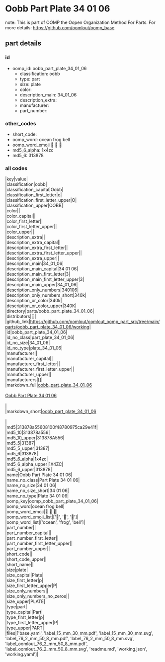 # Oobb Part Plate 34 01 06  

note: This is part of OOMP the Oopen Organization Method For Parts. For more details: https://github.com/oomlout/oomp_base

##  part details





### id
* oomp_id: oobb_part_plate_34_01_06
  * classification: oobb
  * type: part
  * size: plate
  * color: 
  * description_main: 34_01_06
  * description_extra: 
  * manufacturer: 
  * part_number: 

### other_codes
* short_code: 
* oomp_word: ocean frog bell
* oomp_word_emoji :ocean: :frog: :bell:
* md5_6_alpha: 1x4zc
* md5_6: 313878

### all codes 
|key|value|  
|classification|oobb|  
|classification_capital|Oobb|  
|classification_first_letter|o|  
|classification_first_letter_upper|O|  
|classification_upper|OOBB|  
|color||  
|color_capital||  
|color_first_letter||  
|color_first_letter_upper||  
|color_upper||  
|description_extra||  
|description_extra_capital||  
|description_extra_first_letter||  
|description_extra_first_letter_upper||  
|description_extra_upper||  
|description_main|34_01_06|  
|description_main_capital|34 01 06|  
|description_main_first_letter|3|  
|description_main_first_letter_upper|3|  
|description_main_upper|34_01_06|  
|description_only_numbers|340106|  
|description_only_numbers_short|340k|  
|description_or_color|340k|  
|description_or_color_upper|340K|  
|directory|parts/oobb_part_plate_34_01_06|  
|distributors|[]|  
|github_link|https://github.com/oomlout/oomlout_oomp_part_src/tree/main/parts/oobb_part_plate_34_01_06/working|  
|id|oobb_part_plate_34_01_06|  
|id_no_class|part_plate_34_01_06|  
|id_no_size|34_01_06|  
|id_no_type|plate_34_01_06|  
|manufacturer||  
|manufacturer_capital||  
|manufacturer_first_letter||  
|manufacturer_first_letter_upper||  
|manufacturer_upper||  
|manufacturers|[]|  
|markdown_full|[oobb_part_plate_34_01_06](https://github.com/oomlout/oomlout_oomp_part_src/tree/main/parts/oobb_part_plate_34_01_06/working)<br>[](https://github.com/oomlout/oomlout_oomp_part_src/tree/main/parts/oobb_part_plate_34_01_06/working)<br>[Oobb Part Plate 34 01 06](https://github.com/oomlout/oomlout_oomp_part_src/tree/main/parts/oobb_part_plate_34_01_06/working)<br><br>|  
|markdown_short|[oobb_part_plate_34_01_06](https://github.com/oomlout/oomlout_oomp_part_src/tree/main/parts/oobb_part_plate_34_01_06/working)<br><br>|  
|md5|313878a55608100f48780975ca29e41f|  
|md5_10|313878a556|  
|md5_10_upper|313878A556|  
|md5_5|31387|  
|md5_5_upper|31387|  
|md5_6|313878|  
|md5_6_alpha|1x4zc|  
|md5_6_alpha_upper|1X4ZC|  
|md5_6_upper|313878|  
|name|Oobb Part Plate 34 01 06|  
|name_no_class|Part Plate 34 01 06|  
|name_no_size|34 01 06|  
|name_no_size_short|34 01 06|  
|name_no_type|Plate 34 01 06|  
|oomp_key|oomp_oobb_part_plate_34_01_06|  
|oomp_word|ocean frog bell|  
|oomp_word_emoji|:ocean: :frog: :bell:|  
|oomp_word_emoji_list|[':ocean:', ':frog:', ':bell:']|  
|oomp_word_list|['ocean', 'frog', 'bell']|  
|part_number||  
|part_number_capital||  
|part_number_first_letter||  
|part_number_first_letter_upper||  
|part_number_upper||  
|short_code||  
|short_code_upper||  
|short_name||  
|size|plate|  
|size_capital|Plate|  
|size_first_letter|p|  
|size_first_letter_upper|P|  
|size_only_numbers||  
|size_only_numbers_no_zeros||  
|size_upper|PLATE|  
|type|part|  
|type_capital|Part|  
|type_first_letter|p|  
|type_first_letter_upper|P|  
|type_upper|PART|  
|files|['base.yaml', 'label_15_mm_30_mm.pdf', 'label_15_mm_30_mm.svg', 'label_76_2_mm_50_8_mm.pdf', 'label_76_2_mm_50_8_mm.svg', 'label_oomlout_76_2_mm_50_8_mm.pdf', 'label_oomlout_76_2_mm_50_8_mm.svg', 'readme.md', 'working.json', 'working.yaml']|  
